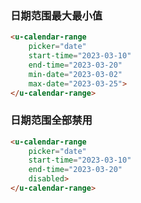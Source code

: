 ### 日期范围最大最小值

``` html
<u-calendar-range
    picker="date"
    start-time="2023-03-10"
    end-time="2023-03-20"
    min-date="2023-03-02"
    max-date="2023-03-25">
</u-calendar-range>
```

### 日期范围全部禁用

``` html
<u-calendar-range
    picker="date"
    start-time="2023-03-10"
    end-time="2023-03-20"
    disabled>
</u-calendar-range>
```
